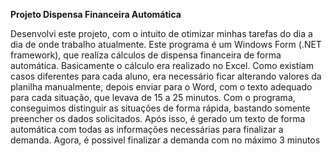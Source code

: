 **Projeto Dispensa Financeira Automática**

Desenvolvi este projeto, com o intuito de otimizar minhas tarefas do dia a dia de onde trabalho atualmente.
Este programa é um Windows Form (.NET framework), que realiza cálculos de dispensa financeira de forma automática.
Basicamente o cálculo era realizado no Excel. Como existiam casos diferentes para cada aluno, era necessário ficar alterando valores da planilha manualmente, depois enviar para o Word, com o texto adequado para cada situação, que levava de 15 a 25 minutos.
Com o programa, conseguimos distinguir as situações de forma rápida, bastando somente preencher os dados solicitados. Após isso, é gerado um texto de forma automática com todas as informações necessárias para finalizar a demanda.
Agora, é possivel finalizar a demanda com no máximo 3 minutos

